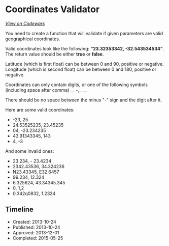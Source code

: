# Coordinates Validator
[*View on Codewars*](https://www.codewars.com/kata/coordinates-validator)

You need to create a function that will validate if given parameters are valid geographical coordinates.

Valid coordinates look like the following: __"23.32353342, -32.543534534"__.
The return value should be either __true__ or __false__.

Latitude (which is first float) can be between 0 and 90, positive or negative.
Longitude (which is second float) can be between 0 and 180, positive or negative.

Coordinates can only contain digits, or one of the following symbols (including space after comma) __ -, . __

There should be no space between the minus "-" sign and the digit after it.

Here are some valid coordinates:

* -23, 25
* 24.53525235, 23.45235
* 04, -23.234235
* 43.91343345, 143
* 4, -3

And some invalid ones:

* 23.234, - 23.4234
* 2342.43536, 34.324236
* N23.43345, E32.6457
* 99.234, 12.324
* 6.325624, 43.34345.345
* 0, 1,2
* 0.342q0832, 1.2324

## Timeline
- Created: 2013-10-24
- Published: 2013-10-24
- Approved: 2013-12-01
- Completed: 2015-05-25
